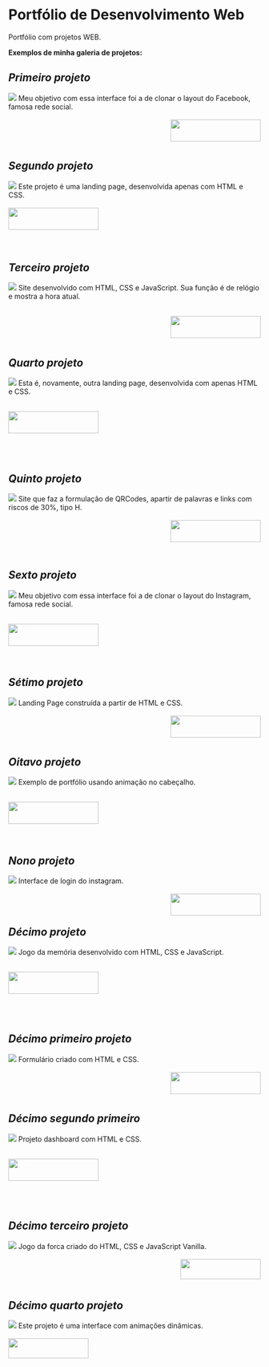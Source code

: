 # Portfólio de Desenvolvimento Web
Portfólio com projetos WEB. 

<b> Exemplos de minha galeria de projetos: </b>
<br>

## _Primeiro projeto_
<img src="https://github.com/MariaE-duarda/Imagens/blob/main/foto3.png?raw=true">
Meu objetivo com essa interface foi a de clonar o layout do Facebook, famosa rede social. 
</br>
</br>
<a href = "https://page-facebook-clone.netlify.app/"><img  align="right" height="44" width="180" src="https://img.shields.io/badge/-Visualizar-36AE7C?style=square&logo=Github&logoColor=white&link=https://page-facebook-clone.netlify.app" target="_blank"></a>

</br>
</br>
</br>

## _Segundo projeto_
<img src="https://github.com/MariaE-duarda/Imagens/blob/main/foto2.png?raw=true">
Este projeto é uma landing page, desenvolvida apenas com HTML e CSS.
</br>
</br>
<a href = "https://site-landing-page.netlify.app/"><img  height="44" width="180" src="https://img.shields.io/badge/-Visualizar-9772FB?style=square&logo=Github&logoColor=white&link=https://page-facebook-clone.netlify.app" target="_blank"></a>

</br>
</br>
</br>

## _Terceiro projeto_
<img src="https://github.com/MariaE-duarda/Imagens/blob/main/foto1.png?raw=true">
Site desenvolvido com HTML, CSS e JavaScript. Sua função é de relógio e mostra a hora atual.

</br>
</br>

<a href = "https://cronometro-javascript.netlify.app/"><img align="right" height="44" width="180" src="https://img.shields.io/badge/-Visualizar-EB5353?style=square&logo=Github&logoColor=white&link=https://page-facebook-clone.netlify.app" target="_blank"></a>
</br>
</br>
</br>

##  _Quarto projeto_
<img src="https://github.com/MariaE-duarda/Imagens/blob/main/foto4.png?raw=true">
Esta é, novamente, outra landing page, desenvolvida com apenas HTML e CSS. 

</br>
</br>

<a href = "https://screen-login-purple.netlify.app/"><img  height="44" width="180" src="https://img.shields.io/badge/-Visualizar-035397?style=square&logo=Github&logoColor=white&link=https://page-facebook-clone.netlify.app" target="_blank"></a>

</br>
</br>

## _Quinto projeto_
<img src="https://github.com/MariaE-duarda/Imagens/blob/main/foto5.png?raw=true">
Site que faz a formulação de QRCodes, apartir de palavras e links com riscos de 30%, tipo H.

</br>
</br>
<a href = "https://qrcode-page.netlify.app/"><img align="right" height="44" width="180" src="https://img.shields.io/badge/-Visualizar-406882?style=square&logo=Github&logoColor=white&link=https://page-facebook-clone.netlify.app" target="_blank"></a>

</br>
</br>
</br>
</br>


## _Sexto projeto_
<img src="https://github.com/MariaE-duarda/Imagens/blob/main/tela%20instagram.png?raw=true">
Meu objetivo com essa interface foi a de clonar o layout do Instagram, famosa rede social. 

</br>
</br>

<a href = "https://qrcode-page.netlify.app/"><img height="44" width="180" src="https://img.shields.io/badge/-Visualizar-417D7A?style=square&logo=Github&logoColor=white&link=https://page-facebook-clone.netlify.app" target="_blank"></a>

</br>


## _Sétimo projeto_
<img src="https://github.com/MariaE-duarda/Imagens/blob/main/image%20game.png?raw=true">
Landing Page construída a partir de HTML e CSS. 

</br>
</br>
<a href = "https://landing-page-game.netlify.app/"><img align="right" height="44" width="180" src="https://img.shields.io/badge/-Visualizar-FF5D5D?style=square&logo=Github&logoColor=white&link=https://page-facebook-clone.netlify.app" target="_blank"></a>

</br>
</br>
</br>

## _Oitavo projeto_
<img src="https://github.com/MariaE-duarda/Imagens/blob/main/screenPortf%C3%B3lio.png?raw=true">
Exemplo de portfólio usando animação no cabeçalho.

</br>
</br>

<a href = "https://eduarda-araujo.netlify.app/"><img height="44" width="180" src="https://img.shields.io/badge/-Visualizar-646FD4?style=square&logo=Github&logoColor=white&link=https://page-facebook-clone.netlify.app" target="_blank"></a>

</br>

## _Nono projeto_
<img src="https://github.com/MariaE-duarda/Imagens/blob/main/instagram.png?raw=true">
Interface de login do instagram.

</br>
</br>
<a href = "https://login-with-instagram.netlify.app/"><img align="right" height="44" width="180" src="https://img.shields.io/badge/-Visualizar-CC9C75?style=square&logo=Github&logoColor=white&link=https://page-facebook-clone.netlify.app" target="_blank"></a>

</br>
</br>

## _Décimo projeto_
<img src="https://github.com/MariaE-duarda/Imagens/blob/main/memoria.png?raw=true">
Jogo da memória desenvolvido com HTML, CSS e JavaScript.

</br>
</br>

<a href = "https://memoria-jogo.netlify.app/"><img height="44" width="180" src="https://img.shields.io/badge/-Visualizar-3BACB6?style=square&logo=Github&logoColor=white&link=https://page-facebook-clone.netlify.app" target="_blank"></a>

</br>
</br>

## _Décimo primeiro projeto_
<img src="https://github.com/MariaE-duarda/Imagens/blob/main/Formul%C3%A1rio.png?raw=true">
Formulário criado com HTML e CSS.

</br>
</br>
<a href = "https://form-complet.netlify.app/"><img align="right" height="44" width="180" src="https://img.shields.io/badge/-Visualizar-0AA1DD?style=square&logo=Github&logoColor=white&link=https://page-facebook-clone.netlify.app" target="_blank"></a>

</br>
</br>
</br>

## _Décimo segundo primeiro_
<img src="https://github.com/MariaE-duarda/Imagens/blob/main/dashboard.png?raw=true">
Projeto dashboard com HTML e CSS.

</br>
</br>

<a href = "https://dashboard-create.netlify.app/"><img height="44" width="180" src="https://img.shields.io/badge/-Visualizar-3BACB6?style=square&logo=Github&logoColor=white&link=https://page-facebook-clone.netlify.app" target="_blank"></a>

</br>
</br>

## _Décimo terceiro projeto_
<img src="https://github.com/MariaE-duarda/Imagens/blob/main/jogo%20da%20for%C3%A7a.png?raw=true">
Jogo da forca criado do HTML, CSS e JavaScript Vanilla.

</br>
</br>
<a href = "https://jogo-da-forca-vanila.netlify.app/"><img align="right" height="40" width="160" src="https://img.shields.io/badge/-Visualizar-1B2430?style=square&logo=Github&logoColor=red&link=https://miranha-style.netlify.app/" target="_blank"></a>

</br>
</br>
</br>

## _Décimo quarto projeto_
<img src="https://github.com/MariaE-duarda/Imagens/blob/main/spider-man.png?raw=true">
Este projeto é uma interface com animações dinâmicas.
</br>
</br>
<a href = "https://miranha-style.netlify.app/"><img  height="40" width="160" src="https://img.shields.io/badge/-Visualizar-1B2430?style=square&logo=Github&logoColor=red&link=https://miranha-style.netlify.app/" target="_blank"></a>


